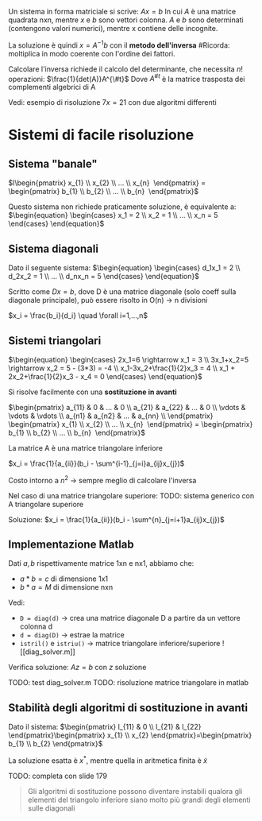 Un sistema in forma matriciale si scrive:
$Ax = b$
In cui _A_ è una matrice quadrata nxn, mentre _x_ e _b_ sono vettori colonna. _A_ e _b_ sono determinati (contengono valori numerici), mentre x contiene delle incognite.

La soluzione è quindi $x=A^{-1}b$ con il **metodo dell'inversa**
#Ricorda: moltiplica in modo coerente con l'ordine dei fattori.

Calcolare l'inversa richiede il calcolo del determinante, che necessita $n!$ operazioni: $\frac{1}{det(A)}A^{\#t}$
Dove $A^{\#t}$ è la matrice trasposta dei complementi algebrici di A

Vedi: esempio di risoluzione $7x = 21$ con due algoritmi differenti

# Sistemi di facile risoluzione

## Sistema "banale"
$I\begin{pmatrix} x_{1} \\ x_{2} \\ ... \\ x_{n}  \end{pmatrix} = \begin{pmatrix} b_{1} \\ b_{2} \\ ... \\ b_{n}  \end{pmatrix}$

Questo sistema non richiede praticamente soluzione, è equivalente a: $\begin{equation} \begin{cases} x_1 = 2 \\ x_2 = 1 \\ ... \\ x_n = 5 \end{cases} \end{equation}$

## Sistema diagonali
Dato il seguente sistema:
$\begin{equation} \begin{cases} d_1x_1 = 2 \\ d_2x_2 = 1 \\ ... \\ d_nx_n = 5 \end{cases} \end{equation}$

Scritto come $Dx=b$, dove D è una matrice diagonale (solo coeff sulla diagonale principale), può essere risolto in O(n) -> n divisioni

$x_i = \frac{b_i}{d_i} \quad \forall i=1,...,n$

## Sistemi triangolari
$\begin{equation} \begin{cases} 2x_1=6 \rightarrow x_1 = 3 \\ 3x_1+x_2=5 \rightarrow x_2 = 5 - (3*3) = -4 \\ x_1-3x_2+\frac{1}{2}x_3 = 4 \\ x_1 + 2x_2+\frac{1}{2}x_3 - x_4 = 0 \end{cases} \end{equation}$

Si risolve facilmente con una **sostituzione in avanti**

$\begin{pmatrix} a_{11} & 0 & ... & 0 \\ a_{21} & a_{22} & ... & 0 \\ \vdots & \vdots & \vdots \\ a_{n1} & a_{n2} & ... & a_{nn} \\ \end{pmatrix} \begin{pmatrix} x_{1} \\ x_{2} \\ ... \\ x_{n}  \end{pmatrix} = \begin{pmatrix} b_{1} \\ b_{2} \\ ... \\ b_{n}  \end{pmatrix}$

La matrice A è una matrice triangolare inferiore

$x_i = \frac{1}{a_{ii}}(b_i - \sum^{i-1}_{j=i}a_{ij}x_{j})$

Costo intorno a $n^2$ -> sempre meglio di calcolare l'inversa

Nel caso di una matrice triangolare superiore:
TODO: sistema generico con A triangolare superiore

Soluzione: $x_i = \frac{1}{a_{ii}}(b_i - \sum^{n}_{j=i+1}a_{ij}x_{j})$

## Implementazione Matlab
Dati $a, b$ rispettivamente matrice 1xn e nx1, abbiamo che:
- $a*b = c$ di dimensione 1x1
- $b*a = M$ di dimensione nxn

Vedi:
- `D = diag(d)` -> crea una matrice diagonale D a partire da un vettore colonna d
- `d = diag(D)` -> estrae la matrice 
- `istril()` e `istriu()` -> matrice triangolare inferiore/superiore
![[diag_solver.m]]

Verifica soluzione: $Az=b$ con $z$ soluzione

TODO: test diag_solver.m
TODO: risoluzione matrice triangolare in matlab

## Stabilità degli algoritmi di sostituzione in avanti
Dato il sistema:
$\begin{pmatrix} l_{11} & 0 \\ l_{21} & l_{22} \end{pmatrix}\begin{pmatrix} x_{1} \\ x_{2} \end{pmatrix}=\begin{pmatrix} b_{1} \\ b_{2} \end{pmatrix}$

La soluzione esatta è $x^*$, mentre quella in aritmetica finita è $\tilde{x}$

TODO: completa con slide 179

>Gli algoritmi di sostituzione possono diventare instabili qualora gli elementi del triangolo inferiore siano molto più grandi degli elementi sulle diagonali

